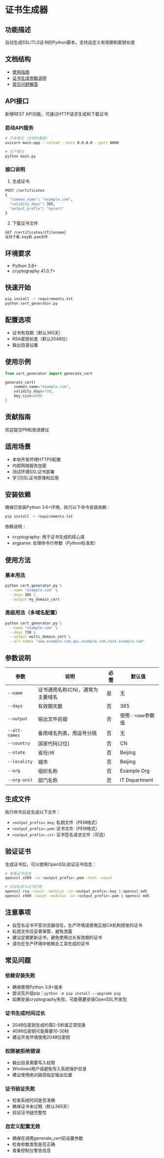 # 证书生成器

## 功能描述
自动生成SSL/TLS证书的Python脚本，支持自定义有效期和密钥长度

## 文档结构

- [使用指南](#使用方法)
- [证书生成参数说明](#参数说明)
- [常见问题解答](./faq.md)

## API接口
新增REST API功能，可通过HTTP请求生成和下载证书

### 启动API服务
```bash
# 开发模式（支持热重载）
uvicorn main:app --reload --host 0.0.0.0 --port 8000

# 生产模式
python main.py
```

### 接口说明
1. 生成证书
```bash
POST /certificates
{
  "common_name": "example.com",
  "validity_days": 365,
  "output_prefix": "mycert"
}
```

2. 下载证书文件
```bash
GET /certificates/{filename}
支持下载.key和.pem文件
```

## 环境要求
- Python 3.8+
- cryptography 41.0.7+

## 快速开始
```bash
pip install -r requirements.txt
python cert_generator.py
```

## 配置选项
- 证书有效期（默认365天）
- RSA密钥长度（默认2048位）
- 输出目录设置

## 使用示例
```python
from cert_generator import generate_cert

generate_cert(
    common_name="example.com",
    validity_days=730,
    key_size=4096
)
```

## 贡献指南
欢迎提交PR和改进建议

## 适用场景
- 本地开发环境HTTPS配置
- 内部网络服务加密
- 测试环境SSL证书部署
- 学习SSL证书原理和应用

## 安装依赖
确保已安装Python 3.6+环境，执行以下命令安装依赖：

```bash
pip install -r requirements.txt
```

依赖说明：
- cryptography: 用于证书生成的核心库
- argparse: 处理命令行参数（Python标准库）

## 使用方法

### 基本用法
```bash
python cert_generator.py \
  --name "example.com" \
  --days 365 \
  --output my_domain_cert
```

### 高级用法（多域名配置）
```bash
python cert_generator.py \
  --name "example.com" \
  --days 730 \
  --output multi_domain_cert \
  --alt-names "www.example.com,api.example.com,test.example.com"
```

## 参数说明
| 参数 | 说明 | 必需 | 默认值 |
|------|------|------|--------|
| `--name` | 证书通用名称(CN)，通常为主要域名 | 是 | 无 |
| `--days` | 有效期天数 | 否 | 365 |
| `--output` | 输出文件前缀 | 否 | 使用`--name`参数值 |
| `--alt-names` | 备用域名列表，用逗号分隔 | 否 | 无 |
| `--country` | 国家代码(2位) | 否 | CN |
| `--state` | 省份/州 | 否 | Beijing |
| `--locality` | 城市 | 否 | Beijing |
| `--org` | 组织名称 | 否 | Example Org |
| `--org-unit` | 部门名称 | 否 | IT Department |

## 生成文件
执行命令后会生成以下文件：
- `<output_prefix>.key`: 私钥文件（PEM格式）
- `<output_prefix>.pem`: 证书文件（PEM格式）
- `<output_prefix>.csr`: 证书签名请求文件（可选）

## 验证证书
生成证书后，可以使用OpenSSL验证证书信息：

```bash
# 查看证书信息
openssl x509 -in <output_prefix>.pem -text -noout

# 验证私钥与证书匹配
openssl rsa -noout -modulus -in <output_prefix>.key | openssl md5
openssl x509 -noout -modulus -in <output_prefix>.pem | openssl md5
```

## 注意事项
- 自签名证书不受浏览器信任，生产环境请使用正规CA机构颁发的证书
- 私钥文件应妥善保管，避免泄露
- 建议定期更新证书，避免使用过长有效期的证书
- 请勿在生产环境中依赖此工具生成的证书

## 常见问题

### 依赖安装失败
- 确保使用Python 3.8+版本
- 尝试先升级pip：`python -m pip install --upgrade pip`
- 如果安装cryptography失败，可能需要安装OpenSSL开发包

### 证书生成时间过长
- 2048位密钥生成约需2-5秒属正常现象
- 4096位密钥可能需要10-30秒
- 建议开发环境使用2048位密钥

### 权限被拒绝错误
- 输出目录需要写入权限
- Windows用户请避免写入系统保护目录
- 建议使用绝对路径指定输出位置

### 证书验证失败
- 检查系统时间是否准确
- 确保证书未过期（默认365天）
- 验证证书链完整性

### 自定义配置无效
- 确保在调用generate_cert前设置参数
- 检查参数类型是否正确
- 查看控制台警告信息
